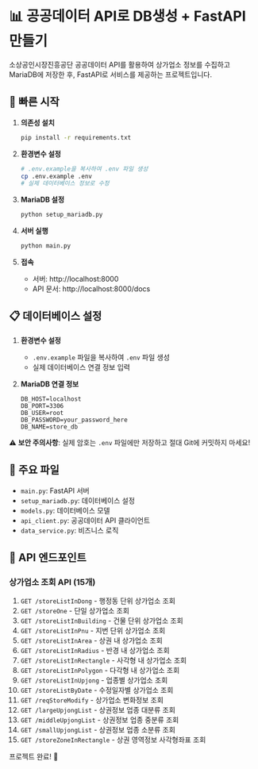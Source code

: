 # 📊 공공데이터 API로 DB생성 + FastAPI 만들기

소상공인시장진흥공단 공공데이터 API를 활용하여 상가업소 정보를 수집하고 MariaDB에 저장한 후, FastAPI로 서비스를 제공하는 프로젝트입니다.

## 🚀 빠른 시작

1. **의존성 설치**
   ```bash
   pip install -r requirements.txt
   ```

2. **환경변수 설정**
   ```bash
   # .env.example을 복사하여 .env 파일 생성
   cp .env.example .env
   # 실제 데이터베이스 정보로 수정
   ```

3. **MariaDB 설정**
   ```bash
   python setup_mariadb.py
   ```

4. **서버 실행**
   ```bash
   python main.py
   ```

5. **접속**
   - 서버: http://localhost:8000
   - API 문서: http://localhost:8000/docs

## 📋 데이터베이스 설정

1. **환경변수 설정**
   - `.env.example` 파일을 복사하여 `.env` 파일 생성
   - 실제 데이터베이스 연결 정보 입력

2. **MariaDB 연결 정보**
   ```env
   DB_HOST=localhost
   DB_PORT=3306
   DB_USER=root
   DB_PASSWORD=your_password_here
   DB_NAME=store_db
   ```

⚠️ **보안 주의사항**: 실제 암호는 `.env` 파일에만 저장하고 절대 Git에 커밋하지 마세요!

## 📁 주요 파일
- `main.py`: FastAPI 서버
- `setup_mariadb.py`: 데이터베이스 설정
- `models.py`: 데이터베이스 모델
- `api_client.py`: 공공데이터 API 클라이언트
- `data_service.py`: 비즈니스 로직

## 📡 API 엔드포인트

### 상가업소 조회 API (15개)
1. `GET /storeListInDong` - 행정동 단위 상가업소 조회
2. `GET /storeOne` - 단일 상가업소 조회
3. `GET /storeListInBuilding` - 건물 단위 상가업소 조회
4. `GET /storeListInPnu` - 지번 단위 상가업소 조회
5. `GET /storeListInArea` - 상권 내 상가업소 조회
6. `GET /storeListInRadius` - 반경 내 상가업소 조회
7. `GET /storeListInRectangle` - 사각형 내 상가업소 조회
8. `GET /storeListInPolygon` - 다각형 내 상가업소 조회
9. `GET /storeListInUpjong` - 업종별 상가업소 조회
10. `GET /storeListByDate` - 수정일자별 상가업소 조회
11. `GET /reqStoreModify` - 상가업소 변화정보 조회
12. `GET /largeUpjongList` - 상권정보 업종 대분류 조회
13. `GET /middleUpjongList` - 상권정보 업종 중분류 조회
14. `GET /smallUpjongList` - 상권정보 업종 소분류 조회
15. `GET /storeZoneInRectangle` - 상권 영역정보 사각형좌표 조회

프로젝트 완료! 🎉